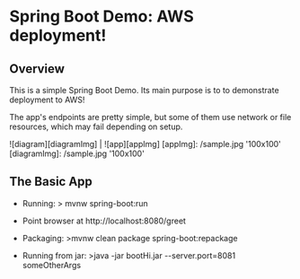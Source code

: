 # Spring Boot Demo: AWS deployment!

## Overview
This is a simple Spring Boot Demo.
Its main purpose is to to demonstrate deployment to AWS!

The app's endpoints are pretty simple, but some of them use network or file resources, which
may fail depending on setup.

![diagram][diagramImg] | ![app][appImg]
[appImg]: /sample.jpg '100x100'
[diagramImg]: /sample.jpg '100x100'

## The Basic App
* Running: > mvnw spring-boot:run
* Point browser at http://localhost:8080/greet

* Packaging: >mvnw clean package spring-boot:repackage
* Running from jar: >java -jar bootHi.jar --server.port=8081 someOtherArgs


